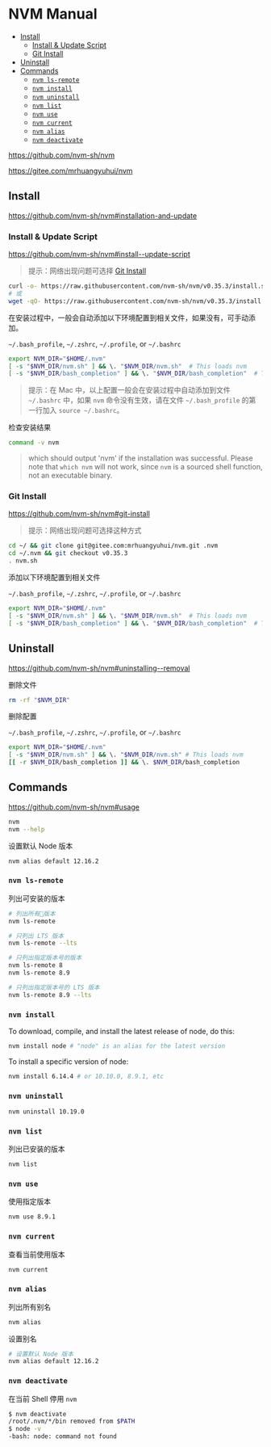 <!-- #node-install -->
<!-- omit in toc -->
# NVM Manual

- [Install](#install)
  - [Install & Update Script](#install--update-script)
  - [Git Install](#git-install)
- [Uninstall](#uninstall)
- [Commands](#commands)
  - [`nvm ls-remote`](#nvm-ls-remote)
  - [`nvm install`](#nvm-install)
  - [`nvm uninstall`](#nvm-uninstall)
  - [`nvm list`](#nvm-list)
  - [`nvm use`](#nvm-use)
  - [`nvm current`](#nvm-current)
  - [`nvm alias`](#nvm-alias)
  - [`nvm deactivate`](#nvm-deactivate)

<https://github.com/nvm-sh/nvm>

<https://gitee.com/mrhuangyuhui/nvm>

## Install

<https://github.com/nvm-sh/nvm#installation-and-update>

### Install & Update Script

<https://github.com/nvm-sh/nvm#install--update-script>

> 提示：网络出现问题可选择 [Git Install](#git-install)

```bash
curl -o- https://raw.githubusercontent.com/nvm-sh/nvm/v0.35.3/install.sh | bash
# 或
wget -qO- https://raw.githubusercontent.com/nvm-sh/nvm/v0.35.3/install.sh | bash
```

在安装过程中，一般会自动添加以下环境配置到相关文件，如果没有，可手动添加。

`~/.bash_profile`, `~/.zshrc`, `~/.profile`, or `~/.bashrc`

```bash
export NVM_DIR="$HOME/.nvm"
[ -s "$NVM_DIR/nvm.sh" ] && \. "$NVM_DIR/nvm.sh"  # This loads nvm
[ -s "$NVM_DIR/bash_completion" ] && \. "$NVM_DIR/bash_completion"  # This loads nvm bash_completion
```

> 提示：在 Mac 中，以上配置一般会在安装过程中自动添加到文件 `~/.bashrc` 中，如果 `nvm` 命令没有生效，请在文件 `~/.bash_profile` 的第一行加入 `source ~/.bashrc`。

检查安装结果

```bash
command -v nvm
```

> which should output 'nvm' if the installation was successful. Please note that `which nvm` will not work, since `nvm` is a sourced shell function, not an executable binary.

### Git Install

<https://github.com/nvm-sh/nvm#git-install>

> 提示：网络出现问题可选择这种方式

```bash
cd ~/ && git clone git@gitee.com:mrhuangyuhui/nvm.git .nvm
cd ~/.nvm && git checkout v0.35.3
. nvm.sh
```

添加以下环境配置到相关文件

`~/.bash_profile`, `~/.zshrc`, `~/.profile`, or `~/.bashrc`

```bash
export NVM_DIR="$HOME/.nvm"
[ -s "$NVM_DIR/nvm.sh" ] && \. "$NVM_DIR/nvm.sh"  # This loads nvm
[ -s "$NVM_DIR/bash_completion" ] && \. "$NVM_DIR/bash_completion"  # This loads nvm bash_completion
```

## Uninstall

<https://github.com/nvm-sh/nvm#uninstalling--removal>

删除文件

```bash
rm -rf "$NVM_DIR"
```

删除配置

`~/.bash_profile`, `~/.zshrc`, `~/.profile`, or `~/.bashrc`

```bash
export NVM_DIR="$HOME/.nvm"
[ -s "$NVM_DIR/nvm.sh" ] && \. "$NVM_DIR/nvm.sh" # This loads nvm
[[ -r $NVM_DIR/bash_completion ]] && \. $NVM_DIR/bash_completion
```

<!-- #nvm-cmd -->
## Commands

<https://github.com/nvm-sh/nvm#usage>

```bash
nvm
nvm --help
```

设置默认 Node 版本

```bash
nvm alias default 12.16.2
```

### `nvm ls-remote`

列出可安装的版本

```bash
# 列出所有版本
nvm ls-remote

# 只列出 LTS 版本
nvm ls-remote --lts

# 只列出指定版本号的版本
nvm ls-remote 8
nvm ls-remote 8.9

# 只列出指定版本号的 LTS 版本
nvm ls-remote 8.9 --lts
```

### `nvm install`

To download, compile, and install the latest release of node, do this:

```bash
nvm install node # "node" is an alias for the latest version
```

To install a specific version of node:

```bash
nvm install 6.14.4 # or 10.10.0, 8.9.1, etc
```

### `nvm uninstall`

```bash
nvm uninstall 10.19.0
```

### `nvm list`

列出已安装的版本

```bash
nvm list
```

### `nvm use`

使用指定版本

```bash
nvm use 8.9.1
```

### `nvm current`

查看当前使用版本

```bash
nvm current
```

### `nvm alias`

列出所有别名

```bash
nvm alias
```

设置别名

```bash
# 设置默认 Node 版本
nvm alias default 12.16.2
```

### `nvm deactivate`

在当前 Shell 停用 `nvm`

```bash
$ nvm deactivate
/root/.nvm/*/bin removed from $PATH
$ node -v
-bash: node: command not found
```
